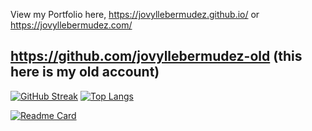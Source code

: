 View my Portfolio here, https://jovyllebermudez.github.io/ or https://jovyllebermudez.com/

## https://github.com/jovyllebermudez-old (this here is my old account)


<!---
jovyllebermudez/jovyllebermudez is a ✨ special ✨ repository because its `README.md` (this file) appears on your GitHub profile.
You can click the Preview link to take a look at your changes. 
--->


<!---
test changes 3
--->
[![GitHub Streak](http://github-readme-streak-stats.herokuapp.com?user=jovyllebermudez&theme=vue)](https://git.io/streak-stats)
[![Top Langs](https://github-readme-stats.vercel.app/api/top-langs/?username=jovyllebermudez)](https://github.com/jovyllebermudez/github-readme-stats)

[![Readme Card](https://github-readme-stats.vercel.app/api/pin/?username=jovyllebermudez&repo=github-readme-stats)](https://github.com/jovyllebermudez/github-readme-stats)
